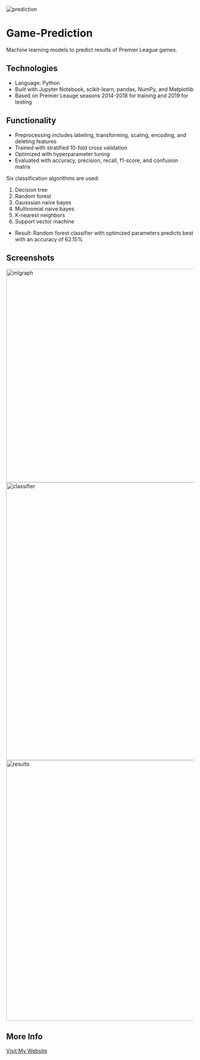 ![prediction](https://user-images.githubusercontent.com/36485235/164884611-c2542164-9458-43b8-a986-4a34e1e76c10.png)

# Game-Prediction
Machine learning models to predict results of Premier League games.

## Technologies
- Language: Python
- Built with Jupyter Notebook, scikit-learn, pandas, NumPy, and Matplotlib
- Based on Premier Leauge seasons 2014-2018 for training and 2019 for testing

## Functionality
- Preprocessing includes labeling, transforming, scaling, encoding, and deleting features
- Trained with stratified 10-fold cross validation
- Optimized with hyperparameter tuning
- Evaluated with accuracy, precision, recall, f1-score, and confusion matrix

Six classification algorithms are used:
1. Decision tree
2. Random forest
3. Gausssian naive bayes
4. Multinomial naive bayes
5. K-nearest neighbors
6. Support vector machine

- Result: Random forest classifier with optimized parameters predicts best with an accuracy of 62.15%

## Screenshots

<img width="573" alt="mlgraph" src="https://user-images.githubusercontent.com/36485235/164884639-75475d8e-0e2f-436f-8a25-27f2b1ad6e0d.png">
<img width="746" alt="classifier" src="https://user-images.githubusercontent.com/36485235/164884627-f22d89ca-197d-485b-9c2b-37c01641302b.png">
<img width="700" alt="results" src="https://user-images.githubusercontent.com/36485235/164884636-edd5f9fa-8cc8-4ab0-9845-1aca23ffb865.png">


## More Info
[Visit My Website](https://jongwonlee.dev/football-game-prediction)

